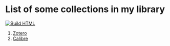 # List of some collections in my library

[![Build HTML](https://github.com/hoanganhduc/zotero/actions/workflows/build.yml/badge.svg)](https://github.com/hoanganhduc/zotero/actions/workflows/build.yml)

1. [Zotero](/zotero/)
2. [Calibre](/calibre/)